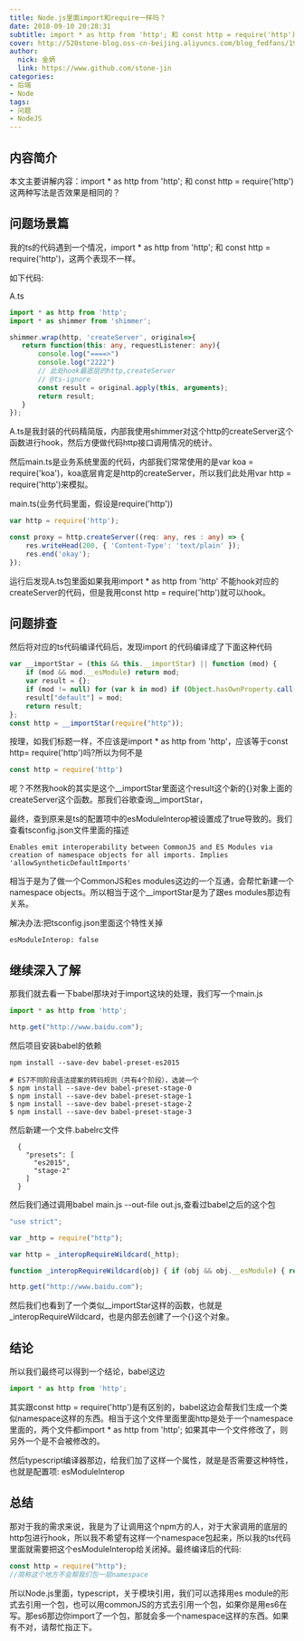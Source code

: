 ```yaml
---
title: Node.js里面import和require一样吗？
date: 2018-09-10 20:28:31
subtitle: import * as http from 'http'; 和 const http = require('http')这两个是否是相同的？
cover: http://520stone-blog.oss-cn-beijing.aliyuncs.com/blog_fedfans/1920X1080.jpg
author: 
  nick: 金炳
  link: https://www.github.com/stone-jin
categories:
- 后端
- Node
tags:
- 问题
- NodeJS
---
```


## 内容简介
本文主要讲解内容：import * as http from 'http'; 和 const http = require('http')这两种写法是否效果是相同的？

## 问题场景篇
我的ts的代码遇到一个情况，import * as http from 'http'; 和 const http = require('http')，这两个表现不一样。

如下代码: 

A.ts
```typescript
import * as http from 'http';
import * as shimmer from 'shimmer';

shimmer.wrap(http, 'createServer', original=>{
   return function(this: any, requestListener: any){
       console.log("====>")
       console.log("2222")
       // 此处hook最底层的http,createServer
       // @ts-ignore
       const result = original.apply(this, arguments);
       return result;
   }
});
```
A.ts是我封装的代码精简版，内部我使用shimmer对这个http的createServer这个函数进行hook，然后方便做代码http接口调用情况的统计。

然后main.ts是业务系统里面的代码，内部我们常常使用的是var koa = require('koa')，koa底层肯定是http的createServer，所以我们此处用var http = require('http')来模拟。

main.ts(业务代码里面，假设是require('http'))
```typescript
var http = require('http');

const proxy = http.createServer((req: any, res : any) => {
    res.writeHead(200, { 'Content-Type': 'text/plain' });
    res.end('okay');
});
```

运行后发现A.ts包里面如果我用import * as http from 'http' 不能hook对应的createServer的代码，但是我用const http = require('http')就可以hook。

## 问题排查
然后将对应的ts代码编译代码后，发现import 的代码编译成了下面这种代码
```javascript
var __importStar = (this && this.__importStar) || function (mod) {
    if (mod && mod.__esModule) return mod;
    var result = {};
    if (mod != null) for (var k in mod) if (Object.hasOwnProperty.call(mod, k)) result[k] = mod[k];
    result["default"] = mod;
    return result;
};
const http = __importStar(require("http"));
```
按理，如我们标题一样，不应该是import * as http from 'http'，应该等于const http= require('http')吗?所以为何不是
```javascript
const http = require('http')
```
呢？不然我hook的其实是这个__importStar里面这个result这个新的{}对象上面的createServer这个函数。那我们谷歌查询__importStar，

最终，查到原来是ts的配置项中的esModuleInterop被设置成了true导致的。我们查看tsconfig.json文件里面的描述
```text
Enables emit interoperability between CommonJS and ES Modules via creation of namespace objects for all imports. Implies 'allowSyntheticDefaultImports'
```
相当于是为了做一个CommonJS和es modules这边的一个互通，会帮忙新建一个namespace objects。所以相当于这个__importStar是为了跟es modules那边有关系。

解决办法:把tsconfig.json里面这个特性关掉
```text
esModuleInterop: false
```

## 继续深入了解
那我们就去看一下babel那块对于import这块的处理，我们写一个main.js
```javascript
import * as http from 'http';

http.get("http://www.baidu.com");
```
然后项目安装babel的依赖
```text
npm install --save-dev babel-preset-es2015

# ES7不同阶段语法提案的转码规则（共有4个阶段），选装一个
$ npm install --save-dev babel-preset-stage-0
$ npm install --save-dev babel-preset-stage-1
$ npm install --save-dev babel-preset-stage-2
$ npm install --save-dev babel-preset-stage-3
```

然后新建一个文件.babelrc文件
```text
  {
    "presets": [
      "es2015",
      "stage-2"
    ]
  }
```

然后我们通过调用babel main.js --out-file out.js,查看过babel之后的这个包

```javascript
"use strict";

var _http = require("http");

var http = _interopRequireWildcard(_http);

function _interopRequireWildcard(obj) { if (obj && obj.__esModule) { return obj; } else { var newObj = {}; if (obj != null) { for (var key in obj) { if (Object.prototype.hasOwnProperty.call(obj, key)) newObj[key] = obj[key]; } } newObj.default = obj; return newObj; } }

http.get("http://www.baidu.com");
```
然后我们也看到了一个类似__importStar这样的函数，也就是_interopRequireWildcard，也是内部去创建了一个{}这个对象。

## 结论
所以我们最终可以得到一个结论，babel这边
```javascript
import * as http from 'http';
```
其实跟const http = require('http')是有区别的，babel这边会帮我们生成一个类似namespace这样的东西。相当于这个文件里面里面http是处于一个namespace里面的，两个文件都import * as http from 'http'; 如果其中一个文件修改了，则另外一个是不会被修改的。

然后typescript编译器那边，给我们加了这样一个属性，就是是否需要这种特性，也就是配置项: esModuleInterop

## 总结
那对于我的需求来说，我是为了让调用这个npm方的人，对于大家调用的底层的http包进行hook，所以我不希望有这样一个namespace包起来，所以我的ts代码里面就需要把这个esModuleInterop给关闭掉。最终编译后的代码:

```javascript
const http = require("http");
//简称这个地方不会帮我们包一层namespace
```

所以Node.js里面，typescript，关于模块引用，我们可以选择用es module的形式去引用一个包，也可以用commonJS的方式去引用一个包，如果你是用es6在写。那es6那边你import了一个包，那就会多一个namespace这样的东西。如果有不对，请帮忙指正下。